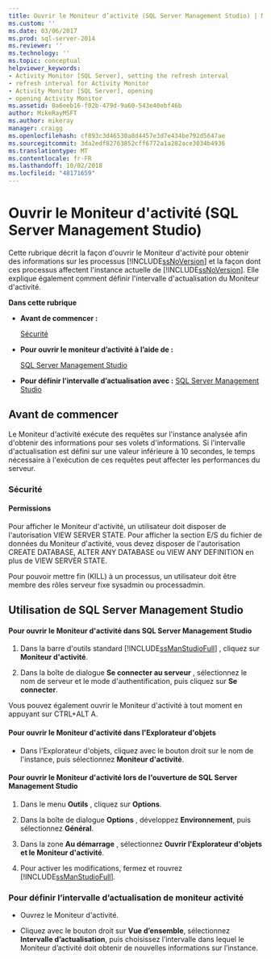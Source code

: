 ```yaml
---
title: Ouvrir le Moniteur d’activité (SQL Server Management Studio) | Microsoft Docs
ms.custom: ''
ms.date: 03/06/2017
ms.prod: sql-server-2014
ms.reviewer: ''
ms.technology: ''
ms.topic: conceptual
helpviewer_keywords:
- Activity Monitor [SQL Server], setting the refresh interval
- refresh interval for Activity Monitor
- Activity Monitor [SQL Server], opening
- opening Activity Monitor
ms.assetid: 0a6eeb16-f02b-479d-9a60-543e40ebf46b
author: MikeRayMSFT
ms.author: mikeray
manager: craigg
ms.openlocfilehash: cf893c3d46530a8d4457e3d7e434be792d5647ae
ms.sourcegitcommit: 3da2edf82763852cff6772a1a282ace3034b4936
ms.translationtype: MT
ms.contentlocale: fr-FR
ms.lasthandoff: 10/02/2018
ms.locfileid: "48171659"
---
```

# <a name="open-activity-monitor-sql-server-management-studio"></a>Ouvrir le Moniteur d'activité (SQL Server Management Studio)
  Cette rubrique décrit la façon d'ouvrir le Moniteur d'activité pour obtenir des informations sur les processus [!INCLUDE[ssNoVersion](../../includes/ssnoversion-md.md)] et la façon dont ces processus affectent l'instance actuelle de [!INCLUDE[ssNoVersion](../../includes/ssnoversion-md.md)]. Elle explique également comment définir l'intervalle d'actualisation du Moniteur d'activité.  
  
 **Dans cette rubrique**  
  
-   **Avant de commencer :**  
  
     [Sécurité](#Security)  
  
-   **Pour ouvrir le moniteur d’activité à l’aide de :**  
  
     [SQL Server Management Studio](#SSMSProcedure)  
  
-   **Pour définir l’intervalle d’actualisation avec :**  [SQL Server Management Studio](#Refresh)  
  
##  <a name="BeforeYouBegin"></a> Avant de commencer  
 Le Moniteur d'activité exécute des requêtes sur l'instance analysée afin d'obtenir des informations pour ses volets d'informations. Si l'intervalle d'actualisation est défini sur une valeur inférieure à 10 secondes, le temps nécessaire à l'exécution de ces requêtes peut affecter les performances du serveur.  
  
###  <a name="Security"></a> Sécurité  
  
####  <a name="Permissions"></a> Permissions  
 Pour afficher le Moniteur d'activité, un utilisateur doit disposer de l'autorisation VIEW SERVER STATE. Pour afficher la section E/S du fichier de données du Moniteur d'activité, vous devez disposer de l'autorisation CREATE DATABASE, ALTER ANY DATABASE ou VIEW ANY DEFINITION en plus de VIEW SERVER STATE.  
  
 Pour pouvoir mettre fin (KILL) à un processus, un utilisateur doit être membre des rôles serveur fixe sysadmin ou processadmin.  
  
##  <a name="SSMSProcedure"></a> Utilisation de SQL Server Management Studio  
  
#### <a name="to-open-activity-monitor-in-sql-server-management-studio"></a>Pour ouvrir le Moniteur d'activité dans SQL Server Management Studio  
  
1.  Dans la barre d'outils standard [!INCLUDE[ssManStudioFull](../../includes/ssmanstudiofull-md.md)] , cliquez sur **Moniteur d'activité**.  
  
2.  Dans la boîte de dialogue **Se connecter au serveur** , sélectionnez le nom de serveur et le mode d'authentification, puis cliquez sur **Se connecter**.  
  
 Vous pouvez également ouvrir le Moniteur d'activité à tout moment en appuyant sur CTRL+ALT A.  
  
#### <a name="to-open-activity-monitor-in-object-explorer"></a>Pour ouvrir le Moniteur d'activité dans l'Explorateur d'objets  
  
-   Dans l'Explorateur d'objets, cliquez avec le bouton droit sur le nom de l'instance, puis sélectionnez **Moniteur d'activité**.  
  
#### <a name="to-open-activity-monitor-when-opening-sql-server-management-studio"></a>Pour ouvrir le Moniteur d'activité lors de l'ouverture de SQL Server Management Studio  
  
1.  Dans le menu **Outils** , cliquez sur **Options**.  
  
2.  Dans la boîte de dialogue **Options** , développez **Environnement**, puis sélectionnez **Général**.  
  
3.  Dans la zone **Au démarrage** , sélectionnez **Ouvrir l'Explorateur d'objets et le Moniteur d'activité**.  
  
4.  Pour activer les modifications, fermez et rouvrez [!INCLUDE[ssManStudioFull](../../includes/ssmanstudiofull-md.md)].  
  
###  <a name="Refresh"></a> Pour définir l’intervalle d’actualisation de moniteur activité  
  
-   Ouvrez le Moniteur d'activité.  
  
-   Cliquez avec le bouton droit sur **Vue d’ensemble**, sélectionnez **Intervalle d’actualisation**, puis choisissez l’intervalle dans lequel le Moniteur d’activité doit obtenir de nouvelles informations sur l’instance.  
  
  
